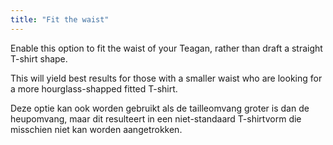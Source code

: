 ```yaml
---
title: "Fit the waist"
---
```


Enable this option to fit the waist of your Teagan, rather than draft a straight T-shirt shape.

This will yield best results for those with a smaller waist who are looking for a more hourglass-shapped fitted T-shirt.

Deze optie kan ook worden gebruikt als de tailleomvang groter is dan de heupomvang, maar dit resulteert in een niet-standaard T-shirtvorm die misschien niet kan worden aangetrokken.

